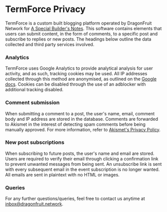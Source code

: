 # TermForce Privacy

TermForce is a custom built blogging platform operated by DragonFruit Network for [A Special Builder's Notes](https://aspecialbuildersnotes.com). This software contains elements that users can submit content, in the form of comments, to a specific post and subscribe to replies or new posts. The headings below outline the data collected and third party services involved.

### Analytics

TermForce uses Google Analytics to provide analytical analysis for user activity, and as such, tracking cookies may be used. All IP addresses collected through this method are anonymised, as outlined on the [Google docs](https://support.google.com/analytics/answer/2763052). Cookies can be disabled through the use of an adblocker with additional tracking disabled.

### Comment submission

When submitting a comment to a post, the user's name, email, comment body and IP address are stored in the database. Comments are forwarded to Akismet in the interest of detecting spam comments before being manually approved. For more information, refer to [Akismet's Privacy Policy](https://akismet.com/privacy/).

### New post subscriptions

When subscribing to future posts, the user's name and email are stored. Users are required to verify their email through clicking a confirmation link to prevent unwanted messages from being sent. An unsubscribe link is sent with every subsequent email in the event subscription is no longer wanted. All emails are sent in plaintext with no HTML or images.

### Queries

For any further questions/queries, feel free to contact us anytime at inbox@dragonfruit.network.
